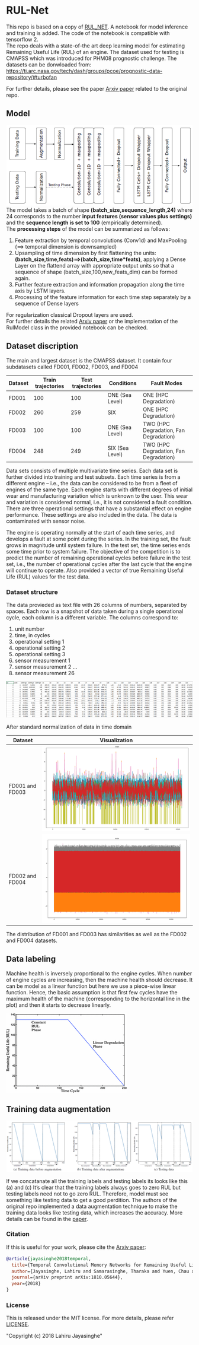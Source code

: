 # RUL-Net
This repo is based on a copy of [RUL_NET](https://github.com/LahiruJayasinghe/RUL-Net). A notebook for model inference and training is added.
The code of the notebook is compatible with tensorflow 2.
<br>
The repo deals with a state-of-the art deep learning model for estimating Remaining Useful Life (RUL) of an engine.
The dataset used for testing is CMAPSS which was introduced for PHM08 prognostic challenge.
The datasets can be donwloaded from: https://ti.arc.nasa.gov/tech/dash/groups/pcoe/prognostic-data-repository/#turbofan 

For further details, please see the paper [Arxiv paper](https://arxiv.org/pdf/1810.05644.pdf) related to the original repo.

## Model
![Screenshot](screenshots/system_model.PNG)
<br>
The model takes a batch of shape **(batch_size,sequence_length,24)** where 24 corresponds to the number **input features (sensor values plus settings)** and the **sequence length is set to 100** (empirically determined).
<br>
The **processing steps** of the model can be summarized as follows:
<br>

1. Feature extraction by temporal convolutions (Conv1d) and MaxPooling (==> temporal dimension is downsampled)
2. Upsampling of time dimension by first flattening the units:
**(batch_size,time,feats)==>(batch_size,time*feats)**,
applying a Dense Layer on the flattend array with appropriate output units so that a sequence of shape (batch_size,100,new_feats_dim) can be formed again.
3. Further feature extraction and information propagation along the time axis by LSTM layers.
4. Processing of the feature information for each time step separately by a sequence of Dense layers


For regularization classical Dropout layers are used.
<br>
For further details the related [Arxiv paper](https://arxiv.org/pdf/1810.05644.pdf) or the implementation of the RulModel class in the provided notebook can be checked.


## Dataset discription
The main and largest dataset is the CMAPSS dataset. It contain four subdatasets called FD001, FD002, FD003, and FD004

| Dataset | Train trajectories | Test trajectories | Conditions | Fault Modes |
| ------- | ------------------ | ----------------- | ---------- | ----------- |
| FD001 | 100 | 100 | ONE (Sea Level) | ONE (HPC Degradation) |
| FD002 | 260 | 259 | SIX | ONE (HPC Degradation) |
| FD003 | 100 | 100 | ONE (Sea Level) | TWO (HPC Degradation, Fan Degradation) |
| FD004 | 248 | 249 | SIX (Sea Level) | TWO (HPC Degradation, Fan Degradation) |

Data sets consists of multiple multivariate time series. Each data set is further divided into training and test subsets. Each time series is from a different engine – i.e., the data can be considered to be from a fleet of engines of the same type. Each engine starts with different degrees of initial wear and manufacturing variation which is unknown to the user. This wear and variation is considered normal, i.e., it is not considered a fault condition. There are three operational settings that have a substantial effect on engine performance. These settings are also included in the data. The data is contaminated with sensor noise.

The engine is operating normally at the start of each time series, and develops a fault at some point during the series. In the training set, the fault grows in magnitude until system failure. In the test set, the time series ends some time prior to system failure. The objective of the competition is to predict the number of remaining operational cycles before failure in the test set, i.e., the number of operational cycles after the last cycle that the engine will continue to operate. Also provided a vector of true Remaining Useful Life (RUL) values for the test data.

### Dataset structure 

The data provieded as text file with 26 columns of numbers, separated by spaces. Each row is a snapshot of data taken during a single operational cycle, each column is a different variable. The columns correspond to:
1)	unit number
2)	time, in cycles
3)	operational setting 1
4)	operational setting 2
5)	operational setting 3
6)	sensor measurement  1
7)	sensor measurement  2
...
26)	sensor measurement  26

![Screenshot](screenshots/CMAPSSData_snapshot.PNG)

After standard normalization of data in time domain 

| Dataset | Visualization |
| ------- | --------------|
| FD001 and FD003| ![Screenshot](screenshots/training_data_plot0103.PNG) |
| FD002 and FD004| ![Screenshot](screenshots/training_data_plot0204.PNG) |

The distribution of FD001 and FD003 has similarities as well as the FD002 and FD004 datasets.
## Data labeling
Machine health is inversely proportional to the engine cycles. 
When number of engine cycles are increasing, then the machine health should decrease. 
It can be model as a linear function but here we use a piece-wise linear function. 
Hence, the basic assumption is that first few cycles have the maximum health of the machine (corresponding to the 
horizontal line in the plot) and then it starts to decrease linearly.  
  
![Screenshot](screenshots/piece-wise.gif)
## Training data augmentation

![Screenshot](screenshots/data_augmentation.PNG)

If we concatanate all the training labels and testing labels its looks like this (a) and (c)
It’s clear that the training labels always goes to zero RUL but testing labels need not to go zero RUL. 
Therefore, model must see something like testing data to get a good perdition. 
The authors of the original repo implemented a data augmentation technique to make the training data looks like testing data, which increases the accuracy. 
More details can be found in the [paper](https://arxiv.org/pdf/1810.05644.pdf).

### Citation

If this is useful for your work, please cite the [Arxiv paper](https://arxiv.org/pdf/1810.05644.pdf):

```bibtex
@article{jayasinghe2018temporal,
  title={Temporal Convolutional Memory Networks for Remaining Useful Life Estimation of Industrial Machinery},
  author={Jayasinghe, Lahiru and Samarasinghe, Tharaka and Yuen, Chau and Ge, Shuzhi Sam},
  journal={arXiv preprint arXiv:1810.05644},
  year={2018}
}
```
### License
This is released under the MIT license. For more details, please refer
[LICENSE](https://github.com/LahiruJayasinghe/RUL-Net/blob/master/LICENSE).

"Copyright (c) 2018 Lahiru Jayasinghe"
